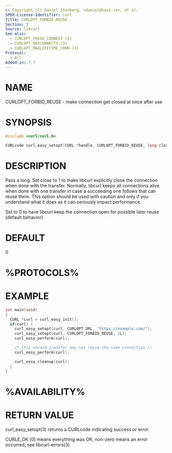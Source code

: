 ```yaml
---
c: Copyright (C) Daniel Stenberg, <daniel@haxx.se>, et al.
SPDX-License-Identifier: curl
Title: CURLOPT_FORBID_REUSE
Section: 3
Source: libcurl
See-also:
  - CURLOPT_FRESH_CONNECT (3)
  - CURLOPT_MAXCONNECTS (3)
  - CURLOPT_MAXLIFETIME_CONN (3)
Protocol:
  - All
Added-in: 7.7
---
```


# NAME

CURLOPT_FORBID_REUSE - make connection get closed at once after use

# SYNOPSIS

~~~c
#include <curl/curl.h>

CURLcode curl_easy_setopt(CURL *handle, CURLOPT_FORBID_REUSE, long close);
~~~

# DESCRIPTION

Pass a long. Set *close* to 1 to make libcurl explicitly close the
connection when done with the transfer. Normally, libcurl keeps all
connections alive when done with one transfer in case a succeeding one follows
that can reuse them. This option should be used with caution and only if you
understand what it does as it can seriously impact performance.

Set to 0 to have libcurl keep the connection open for possible later reuse
(default behavior).

# DEFAULT

0

# %PROTOCOLS%

# EXAMPLE

~~~c
int main(void)
{
  CURL *curl = curl_easy_init();
  if(curl) {
    curl_easy_setopt(curl, CURLOPT_URL, "https://example.com/");
    curl_easy_setopt(curl, CURLOPT_FORBID_REUSE, 1L);
    curl_easy_perform(curl);

    /* this second transfer may not reuse the same connection */
    curl_easy_perform(curl);

    curl_easy_cleanup(curl);
  }
}
~~~

# %AVAILABILITY%

# RETURN VALUE

curl_easy_setopt(3) returns a CURLcode indicating success or error.

CURLE_OK (0) means everything was OK, non-zero means an error occurred, see
libcurl-errors(3).
